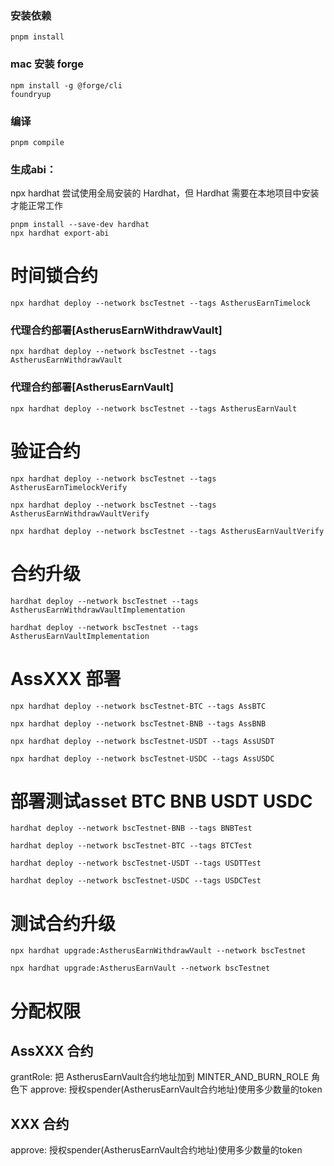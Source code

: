 ### 安装依赖

```shell
pnpm install
```

### mac 安装 forge
```shell
npm install -g @forge/cli
foundryup
```

### 编译
```shell
pnpm compile
```

### 生成abi：
npx hardhat 尝试使用全局安装的 Hardhat，但 Hardhat 需要在本地项目中安装才能正常工作
```shell
pnpm install --save-dev hardhat
npx hardhat export-abi
```

# 时间锁合约
```shell
npx hardhat deploy --network bscTestnet --tags AstherusEarnTimelock
```

### 代理合约部署[AstherusEarnWithdrawVault]
```shell
npx hardhat deploy --network bscTestnet --tags AstherusEarnWithdrawVault
```


### 代理合约部署[AstherusEarnVault]
```shell
npx hardhat deploy --network bscTestnet --tags AstherusEarnVault
```

# 验证合约
```shell
npx hardhat deploy --network bscTestnet --tags AstherusEarnTimelockVerify
```
```shell
npx hardhat deploy --network bscTestnet --tags AstherusEarnWithdrawVaultVerify
```
```shell
npx hardhat deploy --network bscTestnet --tags AstherusEarnVaultVerify
```

# 合约升级
```shell
hardhat deploy --network bscTestnet --tags AstherusEarnWithdrawVaultImplementation
```

```shell
hardhat deploy --network bscTestnet --tags AstherusEarnVaultImplementation
```

# AssXXX 部署
```shell
npx hardhat deploy --network bscTestnet-BTC --tags AssBTC
```
```shell
npx hardhat deploy --network bscTestnet-BNB --tags AssBNB
```
```shell
npx hardhat deploy --network bscTestnet-USDT --tags AssUSDT
```
```shell
npx hardhat deploy --network bscTestnet-USDC --tags AssUSDC
```


# 部署测试asset BTC BNB USDT USDC
```shell
hardhat deploy --network bscTestnet-BNB --tags BNBTest
```
```shell
hardhat deploy --network bscTestnet-BTC --tags BTCTest
```
```shell
hardhat deploy --network bscTestnet-USDT --tags USDTTest
```
```shell
hardhat deploy --network bscTestnet-USDC --tags USDCTest
```

# 测试合约升级
```shell
npx hardhat upgrade:AstherusEarnWithdrawVault --network bscTestnet
```

```shell
npx hardhat upgrade:AstherusEarnVault --network bscTestnet
```

# 分配权限
## AssXXX 合约
grantRole: 把 AstherusEarnVault合约地址加到 MINTER_AND_BURN_ROLE 角色下
approve: 授权spender(AstherusEarnVault合约地址)使用多少数量的token

## XXX 合约
approve: 授权spender(AstherusEarnVault合约地址)使用多少数量的token

